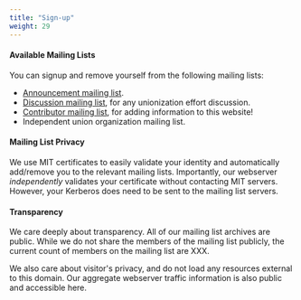 ```yaml
---
title: "Sign-up"
weight: 29
---
```


#### Available Mailing Lists
You can signup and remove yourself from the following mailing lists:
- [Announcement mailing list](http://mailman.mit.edu/mailman/admin/unionization-discuss).
- [Discussion mailing list](http://mailman.mit.edu/mailman/listinfo/uenotformit-announce), for any unionization effort discussion.
- [Contributor mailing list](http://mailman.mit.edu/mailman/listinfo/uenotformit-contributors), for adding information to this website!
- Independent union organization mailing list.

####  Mailing List Privacy
We use MIT certificates to easily validate your identity and automatically add/remove you to the relevant mailing lists.
Importantly, our webserver *independently* validates your certificate without contacting MIT servers. However, your Kerberos
does need to be sent to the mailing list servers.

#### Transparency

We care deeply about transparency. All of our mailing list archives are public.
While we do not share the members of the mailing list publicly, the current count of  members on the mailing list are XXX.

We also care about visitor's privacy, and do not load any resources external to this domain. Our aggregate webserver traffic information is also public and accessible here.
